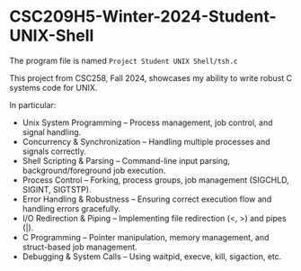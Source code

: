 # CSC209H5-Winter-2024-Student-UNIX-Shell
The program file is named `Project Student UNIX Shell/tsh.c`

This project from CSC258, Fall 2024, showcases my ability to write robust C systems code for UNIX.

In particular:

* Unix System Programming – Process management, job control, and signal handling.
* Concurrency & Synchronization – Handling multiple processes and signals correctly.
* Shell Scripting & Parsing – Command-line input parsing, background/foreground job execution.
* Process Control – Forking, process groups, job management (SIGCHLD, SIGINT, SIGTSTP).
* Error Handling & Robustness – Ensuring correct execution flow and handling errors gracefully.
* I/O Redirection & Piping – Implementing file redirection (<, >) and pipes (|).
* C Programming – Pointer manipulation, memory management, and struct-based job management.
* Debugging & System Calls – Using waitpid, execve, kill, sigaction, etc.
